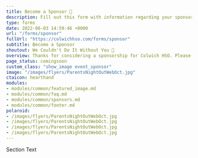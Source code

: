```yaml
---
title: Become a Sponsor 🫶
description: Fill out this form with information regarding your sponsorship.
type: forms
date: 2022-06-03 14:59:46 +0000
url: "/forms/sponsor"
fullUrl: "https://colwichhso.com/forms/sponsor"
subtitle: Become a Sponsor
shoutout: We Couldn't Do It Without You 🫶
overview: Thanks for considering a sponsorship for Colwich HSO. Please fill out the form below with your company and sponsorship information.
page_status: comingsoon
custom_class: "show_image event_sponsor"
image: "/images/flyers/ParentsNightOutWebOct.jpg"
ctaicon: hearthand
modules:
- modules/common/featured_image.md
- modules/common/faq.md
- modules/common/sponsors.md
- modules/common/footer.md
polaroid: 
- /images/flyers/ParentsNightOutWebOct.jpg
- /images/flyers/ParentsNightOutWebOct.jpg
- /images/flyers/ParentsNightOutWebOct.jpg
- /images/flyers/ParentsNightOutWebOct.jpg
---
```

Section Text
